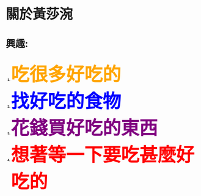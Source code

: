 <html>
<style>

  html {
            height: 100%;
        }

        body {
            background-image: url(http://s7d2.scene7.com/is/image/PetSmart/PB0101_HERO-SmallPet-Food-20160818?$sclp-banner-main_small$);
            background-repeat: no-repeat;
            background-attachment: fixed;
            background-position: center;
            background-size: cover;
        }
  
  
</style>
<head>

</head>
<body background="http://s7d2.scene7.com/is/image/PetSmart/PB0101_HERO-SmallPet-Food-20160818?$sclp-banner-main_small$" percentage="30" >

<b>
<p style= "font-size:35px;" >
關於黃莎涴
</p>
<p style= "font-size:25px;" >
興趣:
</p>



<ol style= "font-size:8;">
<li><font size="7" color="orange">吃很多好吃的
<li><font color="blue">找好吃的食物
<li><font color="purple">花錢買好吃的東西
<li><font color="red">想著等一下要吃甚麼好吃的

<script>
  $(document).ready(function() {
    $("#target1").css("color", "red");
    $("#target1").prop("disabled", true);
    $("#target4").remove();
    $("#target2").appendTo("#right-well");
    $("#target5").clone().appendTo("#left-well");
    $("#target1").parent().css("background-color", "red");
    $("#right-well").children().css("color", "orange");
    $("#left-well").children().css("color", "green");
    $(".target:nth-child(2)").addClass("animated bounce");
    $(".target:even").addClass("animated shake");
$("body").addClass("animated hinge");
  })


<div class="container-fluid">
  <div class="row">
    <div class="col-xs-6">
    <h4>#right-well</h4>
    <div class="well" id="left-well">
        <button class="btn btn-default target" id="target1">美食網站</button>
        <button class="btn btn-default target" id="target2">Google Map</button>
        <button class="btn btn-default target" id="target3">食譜網站</button>
      </div>
    </div>
  </div>
</div>

